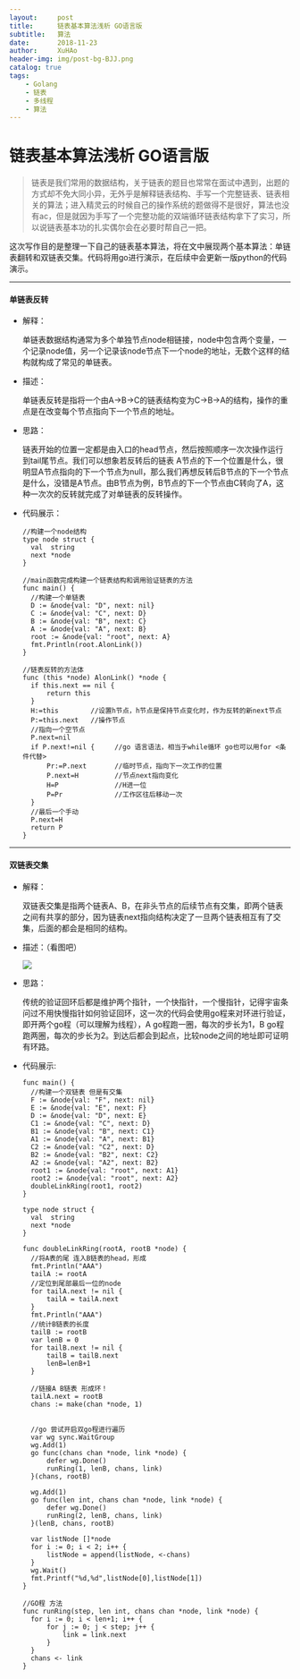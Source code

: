 ```yaml
---
layout:     post
title:      链表基本算法浅析 GO语言版
subtitle:   算法
date:       2018-11-23
author:     XuHAo
header-img: img/post-bg-BJJ.png
catalog: true
tags:
    - Golang
    - 链表
    - 多线程
    - 算法
---
```

# 链表基本算法浅析 GO语言版

> 链表是我们常用的数据结构，关于链表的题目也常常在面试中遇到，出题的方式却不免大同小异，无外乎是解释链表结构、手写一个完整链表、链表相关的算法；进入精灵云的时候自己的操作系统的题做得不是很好，算法也没有ac，但是就因为手写了一个完整功能的双端循环链表结构拿下了实习，所以说链表基本功的扎实偶尔会在必要时帮自己一把。  

这次写作目的是整理一下自己的链表基本算法，将在文中展现两个基本算法：单链表翻转和双链表交集。代码将用go进行演示，在后续中会更新一版python的代码演示。

---

#### 单链表反转

* 解释：

  单链表数据结构通常为多个单独节点node相链接，node中包含两个变量，一个记录node值，另一个记录该node节点下一个node的地址，无数个这样的结构就构成了常见的单链表。

* 描述：

  单链表反转是指将一个由A->B->C的链表结构变为C->B->A的结构，操作的重点是在改变每个节点指向下一个节点的地址。

* 思路：

  链表开始的位置一定都是由入口的head节点，然后按照顺序一次次操作运行到tail尾节点。我们可以想象若反转后的链表 A节点的下一个位置是什么，很明显A节点指向的下一个节点为null，那么我们再想反转后B节点的下一个节点是什么，没错是A节点。由B节点为例，B节点的下一个节点由C转向了A，这种一次次的反转就完成了对单链表的反转操作。

* 代码展示：

  ```
  //构建一个node结构
  type node struct {
  	val  string
  	next *node
  }
  
  //main函数完成构建一个链表结构和调用验证链表的方法
  func main() {
  	//构建一个单链表
  	D := &node{val: "D", next: nil}
  	C := &node{val: "C", next: D}
  	B := &node{val: "B", next: C}
  	A := &node{val: "A", next: B}
  	root := &node{val: "root", next: A}
  	fmt.Println(root.AlonLink())
  }
  
  //链表反转的方法体
  func (this *node) AlonLink() *node {
  	if this.next == nil {
  		return this
  	}
  	H:=this        //设置h节点，h节点是保持节点变化时，作为反转的新next节点
  	P:=this.next   //操作节点
  	//指向一个空节点
  	P.next=nil   
  	if P.next!=nil {     //go 语言语法，相当于while循环 go也可以用for <条件代替>
  		Pr:=P.next       //临时节点，指向下一次工作的位置
  		P.next=H         //节点next指向变化
  		H=P              //H进一位
  		P=Pr             //工作区往后移动一次
  	}
  	//最后一个手动
  	P.next=H
  	return P
  }
  ```

---

####  双链表交集

* 解释：

  双链表交集是指两个链表A、B，在非头节点的后续节点有交集，即两个链表之间有共享的部分，因为链表next指向结构决定了一旦两个链表相互有了交集，后面的都会是相同的结构。

- 描述：（看图吧）

  ![](https://img-blog.csdn.net/20171224161132645?watermark/2/text/aHR0cDovL2Jsb2cuY3Nkbi5uZXQvZmVuZ3hpbmxpbnV4/font/5a6L5L2T/fontsize/400/fill/I0JBQkFCMA==/dissolve/70/gravity/SouthEast)

- 思路：

  传统的验证回环后都是维护两个指针，一个快指针，一个慢指针，记得宇宙条问过不用快慢指针如何验证回环，这一次的代码会使用go程来对环进行验证，即开两个go程（可以理解为线程），A go程跑一圈，每次的步长为1，B go程跑两圈，每次的步长为2。到达后都会到起点，比较node之间的地址即可证明有环路。
- 代码展示:
  ```
  func main() {
  	//构建一个双链表 但是有交集
  	F := &node{val: "F", next: nil}
  	E := &node{val: "E", next: F}
  	D := &node{val: "D", next: E}
  	C1 := &node{val: "C", next: D}
  	B1 := &node{val: "B", next: C1}
  	A1 := &node{val: "A", next: B1}
  	C2 := &node{val: "C2", next: D}
  	B2 := &node{val: "B2", next: C2}
  	A2 := &node{val: "A2", next: B2}
  	root1 := &node{val: "root", next: A1}
  	root2 := &node{val: "root", next: A2}
  	doubleLinkRing(root1, root2)
  }
  
  type node struct {
  	val  string
  	next *node
  }
  
  func doubleLinkRing(rootA, rootB *node) {
  	//将A表的尾 连入B链表的head，形成
  	fmt.Println("AAA")
  	tailA := rootA
  	//定位到尾部最后一位的node
  	for tailA.next != nil {
  		tailA = tailA.next
  	}
  	fmt.Println("AAA")
  	//统计B链表的长度
  	tailB := rootB
  	var lenB = 0
  	for tailB.next != nil {
  		tailB = tailB.next
  		lenB=lenB+1
  	}
  	
  	//链接A B链表 形成环！
  	tailA.next = rootB
  	chans := make(chan *node, 1)
  	
  	
  	//go 尝试开启双go程进行遍历
  	var wg sync.WaitGroup
  	wg.Add(1)
  	go func(chans chan *node, link *node) {
  		defer wg.Done()
  		runRing(1, lenB, chans, link)
  	}(chans, rootB)
  
  	wg.Add(1)
  	go func(len int, chans chan *node, link *node) {
  		defer wg.Done()
  		runRing(2, lenB, chans, link)
  	}(lenB, chans, rootB)
  
  	var listNode []*node
  	for i := 0; i < 2; i++ {
  		listNode = append(listNode, <-chans)
  	}
  	wg.Wait()
  	fmt.Printf("%d,%d",listNode[0],listNode[1])
  }
  
  //GO程 方法
  func runRing(step, len int, chans chan *node, link *node) {
  	for i := 0; i < len+1; i++ {
  		for j := 0; j < step; j++ {
  			link = link.next
  		}
  	}
  	chans <- link
  }
  ```
